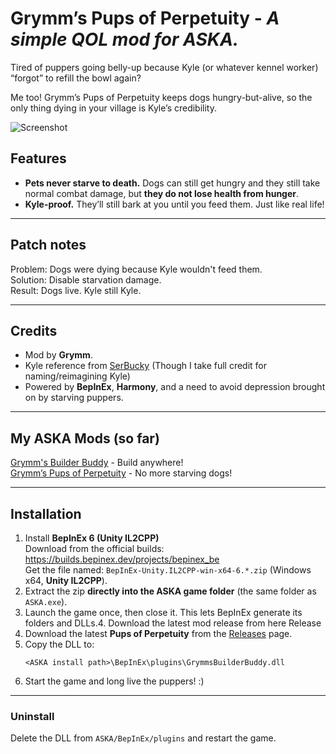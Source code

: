 # Grymm’s Pups of Perpetuity - *A simple QOL mod for ASKA.*  

Tired of puppers going belly-up because Kyle (or whatever kennel worker) “forgot” to refill the bowl again?  

Me too! Grymm’s Pups of Perpetuity keeps dogs hungry-but-alive, so the only thing dying in your village is Kyle’s credibility.

![Screenshot](GPP.png)

## Features

- **Pets never starve to death.** Dogs can still get hungry and they still take normal combat damage, but **they do not lose health from hunger**. 
- **Kyle-proof.** They’ll still bark at you until you feed them. Just like real life!

---

## Patch notes

Problem: Dogs were dying because Kyle wouldn't feed them.  
Solution: Disable starvation damage.  
Result: Dogs live. Kyle still Kyle.  

---

## Credits

- Mod by **Grymm**.
- Kyle reference from [SerBucky](https://www.youtube.com/channel/UCKgkufG1zPWOac-GBkrtRgA) (Though I take full credit for naming/reimagining Kyle)
- Powered by **BepInEx**, **Harmony**, and a need to avoid depression brought on by starving puppers.

---

## My ASKA Mods (so far) 

[Grymm's Builder Buddy](https://github.com/Grymmwolf/GrymmsBuilderBuddy) - Build anywhere!  
[Grymm’s Pups of Perpetuity](https://github.com/Grymmwolf/Pups-of-Perpetuity) - No more starving dogs! 

---

## Installation

1. Install **BepInEx 6 (Unity IL2CPP)**  
   Download from the official builds: https://builds.bepinex.dev/projects/bepinex_be  
   Get the file named: `BepInEx-Unity.IL2CPP-win-x64-6.*.zip` (Windows x64, **Unity IL2CPP**).
2. Extract the zip **directly into the ASKA game folder** (the same folder as `ASKA.exe`).
3. Launch the game once, then close it. This lets BepInEx generate its folders and DLLs.4. Download the latest mod release from here Release
4. Download the latest **Pups of Perpetuity** from the [Releases](../../releases) page.
5. Copy the DLL to:
   ```text
   <ASKA install path>\BepInEx\plugins\GrymmsBuilderBuddy.dll
6. Start the game and long live the puppers! :) 

---

### Uninstall
Delete the DLL from `ASKA/BepInEx/plugins` and restart the game.  
